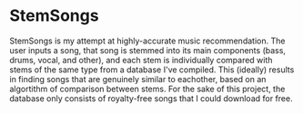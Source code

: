 # StemSongs
StemSongs is my attempt at highly-accurate music recommendation. The user inputs a song, that song is stemmed into its main components (bass, drums, vocal, and other), and each stem is individually compared with stems of the same type from a database I've compiled. This (ideally) results in finding songs that are genuinely similar to eachother, based on an algortithm of comparison between stems. For the sake of this project, the database only consists of royalty-free songs that I could download for free.
